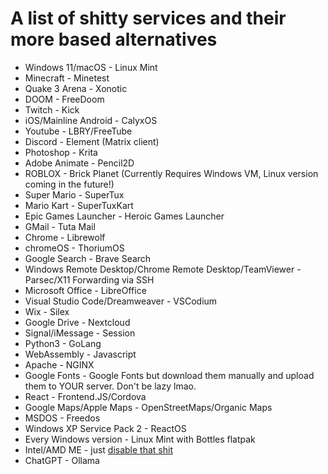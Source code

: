 # A list of shitty services and their more based alternatives

* Windows 11/macOS - Linux Mint
* Minecraft - Minetest
* Quake 3 Arena - Xonotic
* DOOM - FreeDoom
* Twitch - Kick
* iOS/Mainline Android - CalyxOS
* Youtube - LBRY/FreeTube
* Discord - Element (Matrix client)
* Photoshop - Krita
* Adobe Animate - Pencil2D
* ROBLOX - Brick Planet (Currently Requires Windows VM, Linux version coming in the future!)
* Super Mario - SuperTux
* Mario Kart - SuperTuxKart
* Epic Games Launcher - Heroic Games Launcher
* GMail - Tuta Mail
* Chrome - Librewolf
* chromeOS - ThoriumOS
* Google Search - Brave Search
* Windows Remote Desktop/Chrome Remote Desktop/TeamViewer - Parsec/X11 Forwarding via SSH
* Microsoft Office - LibreOffice
* Visual Studio Code/Dreamweaver - VSCodium
* Wix - Silex
* Google Drive - Nextcloud
* Signal/iMessage - Session
* Python3 - GoLang
* WebAssembly - Javascript
* Apache - NGINX
* Google Fonts - Google Fonts but download them manually and upload them to YOUR server. Don't be lazy lmao.
* React - Frontend.JS/Cordova
* Google Maps/Apple Maps - OpenStreetMaps/Organic Maps
* MSDOS - Freedos
* Windows XP Service Pack 2 - ReactOS
* Every Windows version - Linux Mint with Bottles flatpak
* Intel/AMD ME - just [disable that shit](https://github.com/sam-sneed/ime-disabler/releases)
* ChatGPT - Ollama
